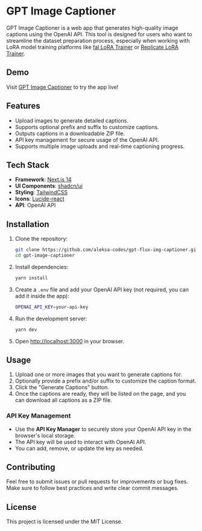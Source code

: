 # GPT Image Captioner

GPT Image Captioner is a web app that generates high-quality image captions using the OpenAI API. This tool is designed for users who want to streamline the dataset preparation process, especially when working with LoRA model training platforms like [fal LoRA Trainer](https://fal.ai/models/fal-ai/flux-lora-fast-training) or [Replicate LoRA Trainer](https://replicate.com/ostris/flux-dev-lora-trainer/train).

## Demo

Visit [GPT Image Captioner](https://gptcaptioner.aleksa.io/) to try the app live!

## Features

- Upload images to generate detailed captions.
- Supports optional prefix and suffix to customize captions.
- Outputs captions in a downloadable ZIP file.
- API key management for secure usage of the OpenAI API.
- Supports multiple image uploads and real-time captioning progress.

## Tech Stack

- **Framework**: [Next.js 14](https://nextjs.org/)
- **UI Components**: [shadcn/ui](https://ui.shadcn.com/)
- **Styling**: [TailwindCSS](https://tailwindcss.com/)
- **Icons**: [Lucide-react](https://lucide.dev/)
- **API**: OpenAI API

## Installation

1. Clone the repository:

   ```bash
   git clone https://github.com/aleksa-codes/gpt-flux-img-captioner.git
   cd gpt-image-captioner
   ```

2. Install dependencies:

   ```bash
   yarn install
   ```

3. Create a `.env` file and add your OpenAI API key (not required, you can add it inside the app):

   ```bash
   OPENAI_API_KEY=your-api-key
   ```

4. Run the development server:

   ```bash
   yarn dev
   ```

5. Open [http://localhost:3000](http://localhost:3000) in your browser.

## Usage

1. Upload one or more images that you want to generate captions for.
2. Optionally provide a prefix and/or suffix to customize the caption format.
3. Click the "Generate Captions" button.
4. Once the captions are ready, they will be listed on the page, and you can download all captions as a ZIP file.

### API Key Management

- Use the **API Key Manager** to securely store your OpenAI API key in the browser's local storage.
- The API key will be used to interact with OpenAI API.
- You can add, remove, or update the key as needed.

## Contributing

Feel free to submit issues or pull requests for improvements or bug fixes. Make sure to follow best practices and write clear commit messages.

## License

This project is licensed under the MIT License.
